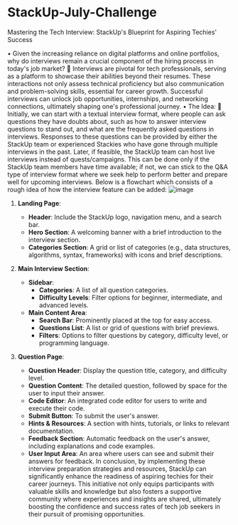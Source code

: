 # StackUp-July-Challenge

Mastering the Tech Interview: StackUp's Blueprint for Aspiring Techies' Success

•	Given the increasing reliance on digital platforms and online portfolios, why do interviews remain a crucial component of the hiring process in today's job market?
	Interviews are pivotal for tech professionals, serving as a platform to showcase their abilities beyond their resumes. These interactions not only assess technical proficiency but also communication and problem-solving skills, essential for career growth. Successful interviews can unlock job opportunities, internships, and networking connections, ultimately shaping one's professional journey.
•	The Idea:
	Initially, we can start with a textual interview format, where people can ask questions they have doubts about, such as how to answer interview questions to stand out, and what are the frequently asked questions in interviews. Responses to these questions can be provided by either the StackUp team or experienced Stackies who have gone through multiple interviews in the past. Later, if feasible, the StackUp team can host live interviews instead of quests/campaigns. This can be done only if the StackUp team members have time available; if not, we can stick to the Q&A type of interview format where we seek help to perform better and prepare well for upcoming interviews.
Below is a flowchart which consists of a rough idea of how the interview feature can be added: 
![image](https://github.com/user-attachments/assets/480ecdd3-6397-4222-8e68-d222173dfccc)
1. **Landing Page**:
    - **Header**: Include the StackUp logo, navigation menu, and a search bar.
    - **Hero Section**: A welcoming banner with a brief introduction to the interview section.
    - **Categories Section**: A grid or list of categories (e.g., data structures, algorithms, syntax, frameworks) with icons and brief descriptions.


2. **Main Interview Section**:
    - **Sidebar**:
        - **Categories**: A list of all question categories.
        - **Difficulty Levels**: Filter options for beginner, intermediate, and advanced levels.
    - **Main Content Area**:
        - **Search Bar**: Prominently placed at the top for easy access.
        - **Questions List**: A list or grid of questions with brief previews.
        - **Filters**: Options to filter questions by category, difficulty level, or programming language.

3. **Question Page**:
    - **Question Header**: Display the question title, category, and difficulty level.
    - **Question Content**: The detailed question, followed by space for the user to input their answer.
    - **Code Editor**: An integrated code editor for users to write and execute their code.
    - **Submit Button**: To submit the user's answer.
    - **Hints & Resources**: A section with hints, tutorials, or links to relevant documentation.
    - **Feedback Section**: Automatic feedback on the user's answer, including explanations and code examples.
    - **User Input Area**: An area where users can see and submit their answers for feedback.
In conclusion, by implementing these interview preparation strategies and resources, StackUp can significantly enhance the readiness of aspiring techies for their career journeys. This initiative not only equips participants with valuable skills and knowledge but also fosters a supportive community where experiences and insights are shared, ultimately boosting the confidence and success rates of tech job seekers in their pursuit of promising opportunities.
